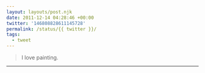 ```yaml
---
layout: layouts/post.njk
date: 2011-12-14 04:28:46 +00:00
twitter: '146808828611145728'
permalink: /status/{{ twitter }}/
tags: 
  - tweet
---
```


> I love painting.

---
